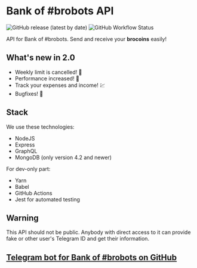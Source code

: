 # Bank of #brobots API

![GitHub release (latest by date)](https://img.shields.io/github/v/release/andrew4ever/bank-of-brobots-api) ![GitHub Workflow Status](https://img.shields.io/github/workflow/status/andrew4ever/bank-of-brobots-api/Bank%20API%20CI)

API for Bank of #brobots. Send and receive your **brocoins** easily!

## What's new in 2.0

- Weekly limit is cancelled! 🎉
- Performance increased! 🚀
- Track your expenses and income! 💹
- Bugfixes! 🐛

## Stack

We use these technologies:

- NodeJS
- Express
- GraphQL
- MongoDB (only version 4.2 and newer)

For dev-only part:

- Yarn
- Babel
- GitHub Actions
- Jest for automated testing

## Warning

This API should not be public. Anybody with direct access to it can provide fake or other user's Telegram ID and get their information.

## [Telegram bot for Bank of #brobots on GitHub](https://github.com/andrew4ever/bank-of-brobots-bot)
